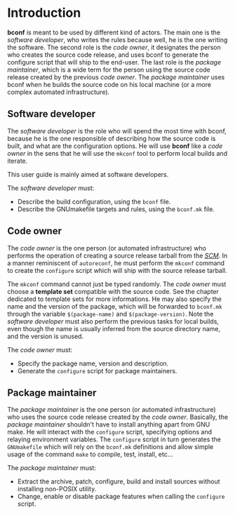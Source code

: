 # Introduction

**bconf** is meant to be used by different kind of actors.
The main one is the *software developer*, who writes the rules
because well, he is the one writing the software.
The second role is the *code owner*, it designates the person
who creates the source code release, and uses bconf to generate
the configure script that will ship to the end-user.
The last role is the *package maintainer*, which is a wide term
for the person using the source code release created by the
previous *code owner*. The *package maintainer* uses bconf when
he builds the source code on his local machine
(or a more complex automated infrastructure).

## Software developer

The *software developer* is the role who will spend the most
time with bconf, because he is the one responsible of describing
how the source code is built, and what are the configuration options.
He will use **bconf** like a *code owner* in the sens that he will
use the `mkconf` tool to perform local builds and iterate.

This user guide is mainly aimed at software developers.

The *software developer* must:
- Describe the build configuration, using the `bconf` file.
- Describe the GNUmakefile targets and rules, using the `bconf.mk` file.

## Code owner

The *code owner* is the one person (or automated infrastructure)
who performs the operation of creating a source release tarball
from the [*SCM*](https://en.wikipedia.org/wiki/Version_control).
In a manner reminiscent of `autoreconf`, he must perform
the `mkconf` command to create the `configure` script
which will ship with the source release tarball.

The `mkconf` command cannot just be typed randomly.
The *code owner* must choose a **template set** compatible with the source code.
See the chapter dedicated to template sets for more informations.
He may also specify the name and the version of the package, which
will be forwarded to `bconf.mk` through the variable `$(package-name)` and `$(package-version)`.
Note the *software developer* must also perform the previous tasks for local builds,
even though the name is usually inferred from the source directory name, and the version is unused.

The *code owner* must:
- Specify the package name, version and description.
- Generate the `configure` script for package maintainers.

## Package maintainer

The *package maintainer* is the one person (or automated infrastructure)
who uses the source code release created by the *code owner*.
Basically, the *package maintainer* shouldn't have to install anything
apart from GNU make. He will interact with the `configure` script,
specifying options and relaying environment variables.
The `configure` script in turn generates the `GNUmakefile`
which will rely on the `bconf.mk` definitions and allow
simple usage of the command `make` to compile, test, install, etc...

The *package maintainer* must:
- Extract the archive, patch, configure, build and install sources without installing non-POSIX utility.
- Change, enable or disable package features when calling the `configure` script.
